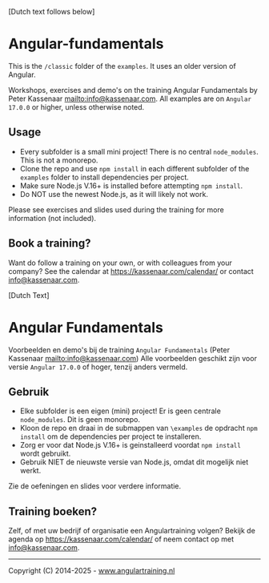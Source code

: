 [Dutch text follows below]

# Angular-fundamentals

This is the `/classic` folder of the `examples`. It uses an older version of Angular.

Workshops, exercises and demo's on the training Angular Fundamentals by Peter Kassenaar <mailto:info@kassenaar.com>.
All examples are on `Angular 17.0.0` or higher, unless otherwise noted.

## Usage

- Every subfolder is a small mini project! There is no central `node_modules`. This is not a monorepo.
- Clone the repo and use `npm install` in each different subfolder of the `examples` folder to install dependencies
  per project.
- Make sure Node.js V.16+ is installed before attempting `npm install`.
- Do NOT use the newest Node.js, as it will likely not work.

Please see exercises and slides used during the training for more information (not included).

## Book a training?

Want do follow a training on your own, or with colleagues from your company? See the calendar at
https://kassenaar.com/calendar/ or contact info@kassenaar.com.

[Dutch Text]

# Angular Fundamentals

Voorbeelden en demo's bij de training `Angular Fundamentals` (Peter Kassenaar <mailto:info@kassenaar.com>)
Alle voorbeelden geschikt zijn voor versie `Angular 17.0.0` of hoger, tenzij anders vermeld.

## Gebruik

- Elke subfolder is een eigen (mini) project! Er is geen centrale `node_modules`. Dit is geen monorepo.
- Kloon de repo en draai in de submappen van `\examples` de opdracht `npm install` om de dependencies
  per project te installeren.
- Zorg er voor dat Node.js V.16+ is geinstalleerd voordat `npm install` wordt gebruikt.
- Gebruik NIET de nieuwste versie van Node.js, omdat dit mogelijk niet werkt.

Zie de oefeningen en slides voor verdere informatie.

## Training boeken?

Zelf, of met uw bedrijf of organisatie een Angulartraining volgen? Bekijk de agenda op https://kassenaar.com/calendar/
of neem contact op met info@kassenaar.com.

---
Copyright (C) 2014-2025 - www.angulartraining.nl
